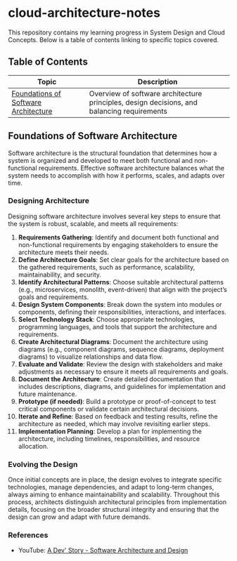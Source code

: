# cloud-architecture-notes
This repository contains my learning progress in System Design and Cloud Concepts. Below is a table of contents linking to specific topics covered.

## Table of Contents

| Topic | Description |
|---------------|---------------|
| [Foundations of Software Architecture](#foundations-of-software-architecture) | Overview of software architecture principles, design decisions, and balancing requirements   |

## Foundations of Software Architecture

Software architecture is the structural foundation that determines how a system is organized and developed to meet both functional and non-functional requirements. Effective software architecture balances what the system needs to accomplish with how it performs, scales, and adapts over time.

### Designing Architecture

Designing software architecture involves several key steps to ensure that the system is robust, scalable, and meets all requirements:

1. **Requirements Gathering**: Identify and document both functional and non-functional requirements by engaging stakeholders to ensure the architecture meets their needs.
2. **Define Architecture Goals**: Set clear goals for the architecture based on the gathered requirements, such as performance, scalability, maintainability, and security.
3. **Identify Architectural Patterns**: Choose suitable architectural patterns (e.g., microservices, monolith, event-driven) that align with the project’s goals and requirements.
4. **Design System Components**: Break down the system into modules or components, defining their responsibilities, interactions, and interfaces.
5. **Select Technology Stack**: Choose appropriate technologies, programming languages, and tools that support the architecture and requirements.
6. **Create Architectural Diagrams**: Document the architecture using diagrams (e.g., component diagrams, sequence diagrams, deployment diagrams) to visualize relationships and data flow.
7. **Evaluate and Validate**: Review the design with stakeholders and make adjustments as necessary to ensure it meets all requirements and goals.
8. **Document the Architecture**: Create detailed documentation that includes descriptions, diagrams, and guidelines for implementation and future maintenance.
9. **Prototype (if needed)**: Build a prototype or proof-of-concept to test critical components or validate certain architectural decisions.
10. **Iterate and Refine**: Based on feedback and testing results, refine the architecture as needed, which may involve revisiting earlier steps.
11. **Implementation Planning**: Develop a plan for implementing the architecture, including timelines, responsibilities, and resource allocation.

### Evolving the Design

Once initial concepts are in place, the design evolves to integrate specific technologies, manage dependencies, and adapt to long-term changes, always aiming to enhance maintainability and scalability. Throughout this process, architects distinguish architectural principles from implementation details, focusing on the broader structural integrity and ensuring that the design can grow and adapt with future demands.

### References

- YouTube: [A Dev' Story - Software Architecture and Design](https://youtube.com/playlist?list=PL4JxLacgYgqTgS8qQPC17fM-NWMTr5GW6&si=-p_YmwfQFnmiiTZn)